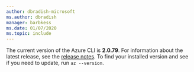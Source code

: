 ```yaml
---
author: dbradish-microsoft
ms.author: dbradish
manager: barbkess
ms.date: 01/07/2020
ms.topic: include
---
```

The current version of the Azure CLI is __2.0.79__. For information about the latest release, see the [release notes](../release-notes-azure-cli.md). To find your installed version and see if you need to update, run `az --version`.
